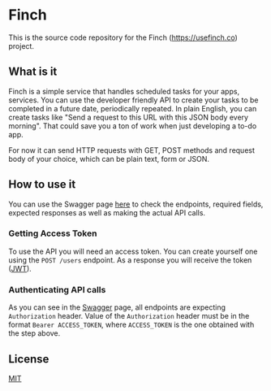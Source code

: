 # Finch

This is the source code repository for the Finch (https://usefinch.co) project.

## What is it
Finch is a simple service that handles scheduled tasks for your apps, services. You can use the developer friendly API to create your tasks to be completed in a future date, periodically repeated. In plain English, you can create tasks like "Send a request to this URL with this JSON body every morning". That could save you a ton of work when just developing a to-do app.

For now it can send HTTP requests with GET, POST methods and request body of your choice, which can be plain text, form or JSON.

## How to use it
You can use the Swagger page [here](http://swagger.usefinch.co/#/default) to check the endpoints, required fields, expected responses as well as making the actual API calls.

### Getting Access Token
To use the API you will need an access token. You can create yourself one using the `POST /users` endpoint. As a response you will receive the token ([JWT](https://en.wikipedia.org/wiki/JSON_Web_Token)).

### Authenticating API calls
As you can see in the [Swagger](http://swagger.usefinch.co/#/default) page, all endpoints are expecting `Authorization` header. Value of the `Authorization` header must be in the format `Bearer ACCESS_TOKEN`, where `ACCESS_TOKEN` is the one obtained with the step above.

## License

[MIT](LICENSE)
